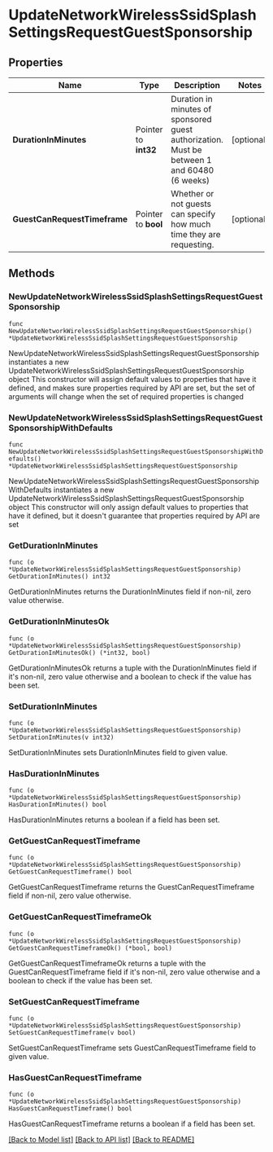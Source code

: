 # UpdateNetworkWirelessSsidSplashSettingsRequestGuestSponsorship

## Properties

Name | Type | Description | Notes
------------ | ------------- | ------------- | -------------
**DurationInMinutes** | Pointer to **int32** | Duration in minutes of sponsored guest authorization. Must be between 1 and 60480 (6 weeks) | [optional] 
**GuestCanRequestTimeframe** | Pointer to **bool** | Whether or not guests can specify how much time they are requesting. | [optional] 

## Methods

### NewUpdateNetworkWirelessSsidSplashSettingsRequestGuestSponsorship

`func NewUpdateNetworkWirelessSsidSplashSettingsRequestGuestSponsorship() *UpdateNetworkWirelessSsidSplashSettingsRequestGuestSponsorship`

NewUpdateNetworkWirelessSsidSplashSettingsRequestGuestSponsorship instantiates a new UpdateNetworkWirelessSsidSplashSettingsRequestGuestSponsorship object
This constructor will assign default values to properties that have it defined,
and makes sure properties required by API are set, but the set of arguments
will change when the set of required properties is changed

### NewUpdateNetworkWirelessSsidSplashSettingsRequestGuestSponsorshipWithDefaults

`func NewUpdateNetworkWirelessSsidSplashSettingsRequestGuestSponsorshipWithDefaults() *UpdateNetworkWirelessSsidSplashSettingsRequestGuestSponsorship`

NewUpdateNetworkWirelessSsidSplashSettingsRequestGuestSponsorshipWithDefaults instantiates a new UpdateNetworkWirelessSsidSplashSettingsRequestGuestSponsorship object
This constructor will only assign default values to properties that have it defined,
but it doesn't guarantee that properties required by API are set

### GetDurationInMinutes

`func (o *UpdateNetworkWirelessSsidSplashSettingsRequestGuestSponsorship) GetDurationInMinutes() int32`

GetDurationInMinutes returns the DurationInMinutes field if non-nil, zero value otherwise.

### GetDurationInMinutesOk

`func (o *UpdateNetworkWirelessSsidSplashSettingsRequestGuestSponsorship) GetDurationInMinutesOk() (*int32, bool)`

GetDurationInMinutesOk returns a tuple with the DurationInMinutes field if it's non-nil, zero value otherwise
and a boolean to check if the value has been set.

### SetDurationInMinutes

`func (o *UpdateNetworkWirelessSsidSplashSettingsRequestGuestSponsorship) SetDurationInMinutes(v int32)`

SetDurationInMinutes sets DurationInMinutes field to given value.

### HasDurationInMinutes

`func (o *UpdateNetworkWirelessSsidSplashSettingsRequestGuestSponsorship) HasDurationInMinutes() bool`

HasDurationInMinutes returns a boolean if a field has been set.

### GetGuestCanRequestTimeframe

`func (o *UpdateNetworkWirelessSsidSplashSettingsRequestGuestSponsorship) GetGuestCanRequestTimeframe() bool`

GetGuestCanRequestTimeframe returns the GuestCanRequestTimeframe field if non-nil, zero value otherwise.

### GetGuestCanRequestTimeframeOk

`func (o *UpdateNetworkWirelessSsidSplashSettingsRequestGuestSponsorship) GetGuestCanRequestTimeframeOk() (*bool, bool)`

GetGuestCanRequestTimeframeOk returns a tuple with the GuestCanRequestTimeframe field if it's non-nil, zero value otherwise
and a boolean to check if the value has been set.

### SetGuestCanRequestTimeframe

`func (o *UpdateNetworkWirelessSsidSplashSettingsRequestGuestSponsorship) SetGuestCanRequestTimeframe(v bool)`

SetGuestCanRequestTimeframe sets GuestCanRequestTimeframe field to given value.

### HasGuestCanRequestTimeframe

`func (o *UpdateNetworkWirelessSsidSplashSettingsRequestGuestSponsorship) HasGuestCanRequestTimeframe() bool`

HasGuestCanRequestTimeframe returns a boolean if a field has been set.


[[Back to Model list]](../README.md#documentation-for-models) [[Back to API list]](../README.md#documentation-for-api-endpoints) [[Back to README]](../README.md)



